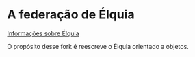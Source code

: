 # A federação de Élquia

<a href="https://github.com/Nathy14/elquia">Informações sobre Élquia</a>

O propósito desse fork é reescreve o Élquia orientado a objetos.
